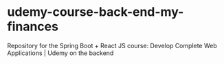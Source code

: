 # udemy-course-back-end-my-finances
Repository for the Spring Boot + React JS course: Develop Complete Web Applications | Udemy on the backend

